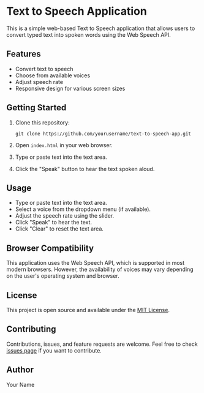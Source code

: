 # Text to Speech Application

This is a simple web-based Text to Speech application that allows users to convert typed text into spoken words using the Web Speech API.

## Features

- Convert text to speech
- Choose from available voices
- Adjust speech rate
- Responsive design for various screen sizes

## Getting Started

1. Clone this repository:
   ```
   git clone https://github.com/yourusername/text-to-speech-app.git
   ```

2. Open `index.html` in your web browser.

3. Type or paste text into the text area.

4. Click the "Speak" button to hear the text spoken aloud.

## Usage

- Type or paste text into the text area.
- Select a voice from the dropdown menu (if available).
- Adjust the speech rate using the slider.
- Click "Speak" to hear the text.
- Click "Clear" to reset the text area.

## Browser Compatibility

This application uses the Web Speech API, which is supported in most modern browsers. However, the availability of voices may vary depending on the user's operating system and browser.

## License

This project is open source and available under the [MIT License](LICENSE).

## Contributing

Contributions, issues, and feature requests are welcome. Feel free to check [issues page](https://github.com/yourusername/text-to-speech-app/issues) if you want to contribute.

## Author

Your Name